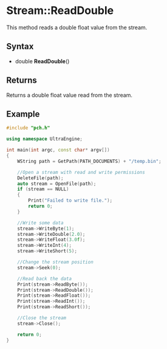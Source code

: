 # Stream::ReadDouble #
This method reads a double float value from the stream.

## Syntax ##
- double **ReadDouble**()

## Returns ##
Returns a double float value read from the stream.

## Example

```c++
#include "pch.h"

using namespace UltraEngine;

int main(int argc, const char* argv[])
{
    WString path = GetPath(PATH_DOCUMENTS) + "/temp.bin";

    //Open a stream with read and write permissions
    DeleteFile(path);
    auto stream = OpenFile(path);
    if (stream == NULL)
    {
        Print("Failed to write file.");
        return 0;
    }

    //Write some data
    stream->WriteByte(1);
    stream->WriteDouble(2.0);
    stream->WriteFloat(3.0f);
    stream->WriteInt(4);
    stream->WriteShort(5);

    //Change the stream position
    stream->Seek(0);

    //Read back the data
    Print(stream->ReadByte());
    Print(stream->ReadDouble());
    Print(stream->ReadFloat());
    Print(stream->ReadInt());
    Print(stream->ReadShort());

    //Close the stream
    stream->Close();

    return 0;
}
```